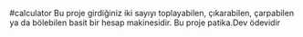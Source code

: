 
#calculator
Bu proje girdiğiniz iki sayıyı toplayabilen, çıkarabilen, çarpabilen ya da bölebilen basit bir hesap makinesidir. Bu proje patika.Dev ödevidir
